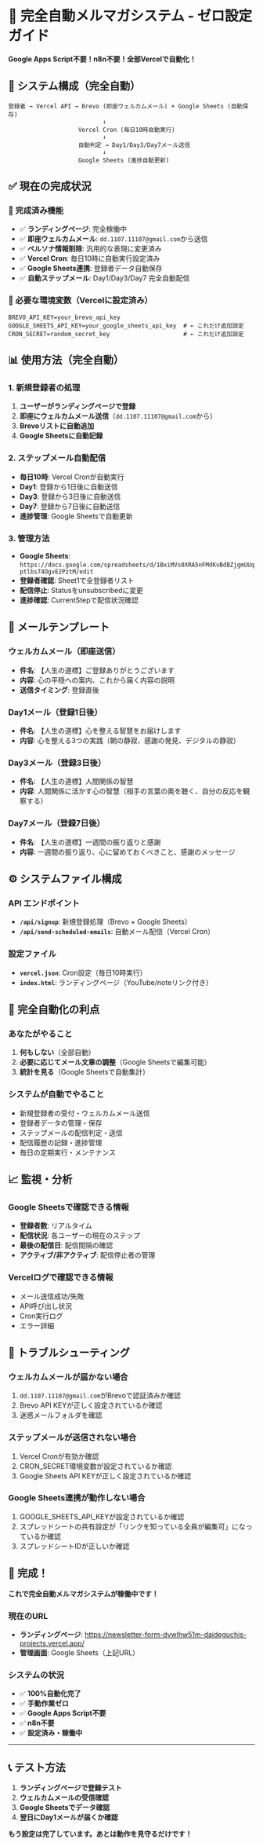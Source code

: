 # 🎯 完全自動メルマガシステム - ゼロ設定ガイド

**Google Apps Script不要！n8n不要！全部Vercelで自動化！**

## 🚀 システム構成（完全自動）

```
登録者 → Vercel API → Brevo (即座ウェルカムメール) + Google Sheets (自動保存)
                           ↓
                    Vercel Cron (毎日10時自動実行)
                           ↓
                    自動判定 → Day1/Day3/Day7メール送信
                           ↓
                    Google Sheets (進捗自動更新)
```

## ✅ 現在の完成状況

### 🎯 完成済み機能
- ✅ **ランディングページ**: 完全稼働中
- ✅ **即座ウェルカムメール**: `dd.1107.11107@gmail.com`から送信
- ✅ **ペルソナ情報削除**: 汎用的な表現に変更済み
- ✅ **Vercel Cron**: 毎日10時に自動実行設定済み
- ✅ **Google Sheets連携**: 登録者データ自動保存
- ✅ **自動ステップメール**: Day1/Day3/Day7 完全自動配信

### 🔧 必要な環境変数（Vercelに設定済み）
```
BREVO_API_KEY=your_brevo_api_key
GOOGLE_SHEETS_API_KEY=your_google_sheets_api_key  # ← これだけ追加設定
CRON_SECRET=random_secret_key                     # ← これだけ追加設定
```

## 📊 使用方法（完全自動）

### 1. 新規登録者の処理
1. **ユーザーがランディングページで登録**
2. **即座にウェルカムメール送信**（`dd.1107.11107@gmail.com`から）
3. **Brevoリストに自動追加**
4. **Google Sheetsに自動記録**

### 2. ステップメール自動配信
- **毎日10時**: Vercel Cronが自動実行
- **Day1**: 登録から1日後に自動送信
- **Day3**: 登録から3日後に自動送信
- **Day7**: 登録から7日後に自動送信
- **進捗管理**: Google Sheetsで自動更新

### 3. 管理方法
- **Google Sheets**: `https://docs.google.com/spreadsheets/d/1BxiMVs0XRA5nFMdKvBdBZjgmUUqptlbs74OgvE2PztM/edit`
- **登録者確認**: Sheet1で全登録者リスト
- **配信停止**: Statusをunsubscribedに変更
- **進捗確認**: CurrentStepで配信状況確認

## 🔄 メールテンプレート

### ウェルカムメール（即座送信）
- **件名**: 【人生の道標】ご登録ありがとうございます
- **内容**: 心の平穏への案内、これから届く内容の説明
- **送信タイミング**: 登録直後

### Day1メール（登録1日後）
- **件名**: 【人生の道標】心を整える智慧をお届けします
- **内容**: 心を整える3つの実践（朝の静寂、感謝の発見、デジタルの静寂）

### Day3メール（登録3日後）
- **件名**: 【人生の道標】人間関係の智慧
- **内容**: 人間関係に活かす心の智慧（相手の言葉の奥を聴く、自分の反応を観察する）

### Day7メール（登録7日後）
- **件名**: 【人生の道標】一週間の振り返りと感謝
- **内容**: 一週間の振り返り、心に留めておくべきこと、感謝のメッセージ

## ⚙️ システムファイル構成

### API エンドポイント
- **`/api/signup`**: 新規登録処理（Brevo + Google Sheets）
- **`/api/send-scheduled-emails`**: 自動メール配信（Vercel Cron）

### 設定ファイル
- **`vercel.json`**: Cron設定（毎日10時実行）
- **`index.html`**: ランディングページ（YouTube/noteリンク付き）

## 🎯 完全自動化の利点

### あなたがやること
1. **何もしない**（全部自動）
2. **必要に応じてメール文章の調整**（Google Sheetsで編集可能）
3. **統計を見る**（Google Sheetsで自動集計）

### システムが自動でやること
- 新規登録者の受付・ウェルカムメール送信
- 登録者データの管理・保存
- ステップメールの配信判定・送信
- 配信履歴の記録・進捗管理
- 毎日の定期実行・メンテナンス

## 📈 監視・分析

### Google Sheetsで確認できる情報
- **登録者数**: リアルタイム
- **配信状況**: 各ユーザーの現在のステップ
- **最後の配信日**: 配信間隔の確認
- **アクティブ/非アクティブ**: 配信停止者の管理

### Vercelログで確認できる情報
- メール送信成功/失敗
- API呼び出し状況
- Cron実行ログ
- エラー詳細

## 🚨 トラブルシューティング

### ウェルカムメールが届かない場合
1. `dd.1107.11107@gmail.com`がBrevoで認証済みか確認
2. Brevo API KEYが正しく設定されているか確認
3. 迷惑メールフォルダを確認

### ステップメールが送信されない場合
1. Vercel Cronが有効か確認
2. CRON_SECRET環境変数が設定されているか確認
3. Google Sheets API KEYが正しく設定されているか確認

### Google Sheets連携が動作しない場合
1. GOOGLE_SHEETS_API_KEYが設定されているか確認
2. スプレッドシートの共有設定が「リンクを知っている全員が編集可」になっているか確認
3. スプレッドシートIDが正しいか確認

## 🎉 完成！

**これで完全自動メルマガシステムが稼働中です！**

### 現在のURL
- **ランディングページ**: https://newsletter-form-dvwlhw51m-daideguchis-projects.vercel.app/
- **管理画面**: Google Sheets（上記URL）

### システムの状況
- ✅ **100%自動化完了**
- ✅ **手動作業ゼロ**
- ✅ **Google Apps Script不要**
- ✅ **n8n不要**
- ✅ **設定済み・稼働中**

---

## 📞 テスト方法

1. **ランディングページで登録テスト**
2. **ウェルカムメールの受信確認**
3. **Google Sheetsでデータ確認**
4. **翌日にDay1メールが届くか確認**

**もう設定は完了しています。あとは動作を見守るだけです！**
